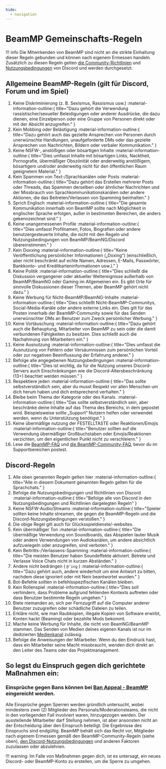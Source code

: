 ```yaml
---
hide:
  - navigation
---
```


# BeamMP Gemeinschafts-Regeln

!!! info Die Mitwirkenden von BeamMP sind nicht an die strikte Einhaltung dieser Regeln gebunden und können nach eigenem Ermessen handeln. Zusätzlich zu diesen Regeln gelten [die Community-Richtlinien](https://discord.com/guidelines/) und [Nutzungsbedingungen](https://discord.com/terms/) von Discord und werden durchgesetzt.

## Allgemeine BeamMP-Regeln (gilt für Discord, Forum und im Spiel)

1. Keine Diskriminierung (z. B. Sexismus, Rassismus usw.) :material-information-outline:{ title="Dazu gehört die Verwendung rassistischer/sexueller Beleidigungen oder anderer Ausdrücke, die dazu dienen, eine Einzelperson oder eine Gruppe von Personen direkt oder mit der Absicht anzugreifen." }
2. Kein Mobbing oder Belästigung :material-information-outline:{ title="Dazu gehört auch das gezielte Ansprechen von Personen durch unerwünschte Handlungen, unaufgeforderte DMs oder das gezielte Ansprechen von Nachrichten, Bildern oder verbaler Kommunikation." }
3. Keine NSFW-, anstößigen oder bösartigen Inhalte :material-information-outline:{ title="Dies umfasst Inhalte mit bösartigen Links, Nacktheit, Pornografie, übermäßiger Obszönität oder anderweitig anstößigem, bösartigem und/oder anderweitig nicht für den öffentlichen Raum geeignetem Material." }
4. Kein Spammen von Text-/Sprachkanälen oder Posts :material-information-outline:{ title="Dazu gehört das Erstellen mehrerer Posts oder Threads, das Spammen derselben oder ähnlicher Nachrichten und der Missbrauch von Sprachkommunikationskanälen oder andere Aktionen, die das Beitreten/Verlassen von Spamming beinhalten." }
5. Sprich Englisch :material-information-outline:{ title="Die gesamte Kommunikation innerhalb von BeamMP sollte nach Möglichkeit in englischer Sprache erfolgen, außer in bestimmten Bereichen, die anders gekennzeichnet sind." }
6. Keine unangemessenen Profile :material-information-outline:{ title="Dies umfasst Profilnamen, Fotos, Biografien oder andere benutzergesteuerte Inhalte, die nicht mit den Regeln und Nutzungsbedingungen von BeamMP/BeamNG/Discord übereinstimmen." }
7. Kein Doxxing :material-information-outline:{ title="Keine Veröffentlichung persönlicher Informationen („Doxing“) (einschließlich, aber nicht beschränkt auf echte Namen, Adressen, E-Mails, Passwörter, Bankkonto- und Kreditkarteninformationen usw.)." }
8. Keine Politik :material-information-outline:{ title="Dies schließt die Diskussion vergangener oder aktueller Weltereignisse außerhalb von BeamMP/BeamNG oder Gaming im Allgemeinen ein. Es gibt Orte für sinnvolle Diskussionen dieser Themen, aber BeamMP gehört nicht dazu." }
9. Keine Werbung für Nicht-BeamMP/BeamNG-Inhalte :material-information-outline:{ title="Dies schließt Nicht-BeamMP-Communitys, Social-Media-Kanäle oder andere externe Links ein. Dies gilt für das Posten innerhalb der BeamMP-Community sowie für das Senden unerwünschter DMs an Benutzer zum Zweck persönlicher Werbung." }
10. Keine Vortäuschung :material-information-outline:{ title="Dazu gehört auch die Behauptung, Mitarbeiter von BeamMP zu sein oder die damit verbundenen Fähigkeiten zu besitzen. Dies schließt auch die Nachahmung von Mitarbeitern ein." }
11. Keine Ausnutzung :material-information-outline:{ title="Dies umfasst die Ausnutzung von Fehlern oder Versäumnissen zum persönlichen Vorteil oder zur negativen Beeinflussung der Erfahrung anderer." }
12. Befolge alle angegebenen Nutzungsbedingungen :material-information-outline:{ title="Dies ist wichtig, da für die Nutzung unseres Discord-Servers auch Einschränkungen wie die Discord-Altersbeschränkung (13+) beachtet werden müssen." }
13. Respektiere jeden :material-information-outline:{ title="Das sollte selbstverständlich sein, aber du musst Respekt vor allen Menschen um dich herum haben und dich entsprechend verhalten." }
14. Bleibe beim Thema der Kategorie oder des Kanals. :material-information-outline:{ title="Das sollte selbstverständlich sein, aber beschränke deine Inhalte auf das Thema des Bereichs, in dem gepostet wird. Beispielsweise sollte „Support“ Nutzern helfen oder verwendet werden, wenn du Unterstützung benötigst." }
15. Keine übermäßige nutzung der FESTELLTASTE oder Reaktionen/Emojis :material-information-outline:{ title="Benutzer sollten auf die Verwendung übermäßiger Großbuchstaben oder Emojis/Reaktionen verzichten, um den eigentlichen Punkt nicht zu verschleiern." }
16. Lese die [BeamMP-FAQ](../../support/player-faq.md) und [die BeamMP-Community-FAQ,](https://forum.beammp.com/c/faq/35) bevor du im Supportbereichen postest.

## Discord-Regeln

1. Alle oben genannten Regeln gelten hier :material-information-outline:{ title="Alle in diesem Dokument genannten Regeln gelten für die Sprachchats." }
2. Befolge die Nutzungsbedingungen und Richtlinien von Discord :material-information-outline:{ title="Befolge alle von Discord in den Nutzungsbedingungen und Richtlinien dargelegten Regeln" }
3. Keine NSFW-Audio/Streams :material-information-outline:{ title="Spieler sollten keine Inhalte streamen, die gegen die BeamMP-Regeln und die Discord-Nutzungsbedingungen verstoßen." }
4. Die obige Regel gilt auch für Glücksspieldienste/-websites.
5. Kein übermäßiger Ton :material-information-outline:{ title="Die übermäßige Verwendung von Soundboards, das Abspielen lauter Musik oder andere Verwendungen von Audiokanälen, um andere absichtlich aufzuwiegeln oder anzugreifen, sind verboten." }
6. Kein Beitritts-/Verlassens-Spamming :material-information-outline:{ title="Die meisten Benutzer haben Soundeffekte aktiviert. Betrete und Verlasse Voice Chats nicht in kurzen Abständen." }
7. Andere nicht bedrängen ( `@'ing` ) :material-information-outline:{ title="Dazu gehört auch, andere wiederholt um eine Antwort zu bitten, nachdem diese ignoriert oder mit Nein beantwortet wurden." }
8. Bot-Befehle sollten in befehlsspezifischen Kanälen bleiben.
9. Kein Rollenspiel :material-information-outline:{ title="Dies soll verhindern, dass Probleme aufgrund fehlenden Kontexts auftreten oder dass Benutzer bestimmte Regeln umgehen." }
10. Biete niemanden an, sich per Fernzugriff auf die Computer anderer Benutzer zuzugreifen oder schädliche Dateien zu teilen.
11. Erkläre nicht, wie man Raubkopien, illegale Kopien von Software erwirbt, Konten hackt (Beaming) oder bezahlte Mods bekommt.
12. Mache keine Werbung für Inhalte, die nicht von BeamNG/BeamMP stammen. Das Senden von Medien deines eigenen Kanals ist nur im dedizierten [Medienkanal](https://discord.com/channels/601558901657305098/705427325646274680) zulässig.
13. Befolge die Anweisungen der Mitarbeiter. Wenn du den Eindruck hast, dass ein Mitarbeiter seine Macht missbraucht, wenden dich direkt an den Leiter des Teams oder das Projektmanagement.

## So legst du Einspruch gegen dich gerichtete Maßnahmen ein:

### Einsprüche gegen Bans können bei <a href="https://docs.google.com/forms/d/1MaTPKM-MHQU5lUtxeOKz3C7OoI6Xbu5RX5AJdX-UOz4" class="inline-onebox">Ban Appeal - BeamMP</a> eingereicht werden.

Alle Einsprüche gegen Sperren werden gründlich untersucht, wobei mindestens zwei (2) Mitglieder des Personals/Moderationsteams, die nicht in den vorliegenden Fall involviert waren, hinzugezogen werden. Der ausstellende Mitarbeiter darf Stellung nehmen, ist aber ansonsten nicht an der Entscheidung über den Einspruch beteiligt. Die Ergebnisse des Einspruchs sind endgültig. BeamMP behält sich das Recht vor, Mitglieder nach eigenem Ermessen gemäß den BeamMP-Community-Regeln (siehe oben), [den Discord-Nutzungsbedingungen](https://discord.com/terms) und anderen Faktoren zuzulassen oder abzulehnen.

!!! warning: Im Falle von Maßnahmen gegen dich, ist es untersagt, ein neues Discord- oder BeamMP-Konto zu erstellen, um die Sperre zu umgehen.

